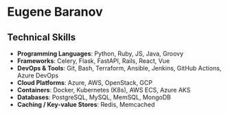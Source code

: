 # Eugene Baranov

## Technical Skills
- **Programming Languages**: Python, Ruby, JS, Java, Groovy
- **Frameworks**: Celery, Flask, FastAPI, Rails, React, Vue
- **DevOps & Tools**: Git, Bash, Terraform, Ansible, Jenkins, GitHub Actions, Azure DevOps
- **Cloud Platforms**: Azure, AWS, OpenStack, GCP
- **Containers**: Docker, Kubernetes (K8s), AWS ECS, Azure AKS
- **Databases**: PostgreSQL, MySQL, MemSQL, MongoDB
- **Caching / Key-value Stores**: Redis, Memcached
